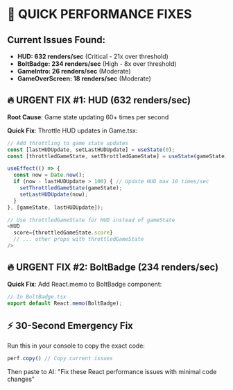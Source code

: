 # 🚨 QUICK PERFORMANCE FIXES

## Current Issues Found:
- **HUD: 632 renders/sec** (Critical - 21x over threshold)
- **BoltBadge: 234 renders/sec** (High - 8x over threshold)  
- **GameIntro: 26 renders/sec** (Moderate)
- **GameOverScreen: 18 renders/sec** (Moderate)

## 🔥 URGENT FIX #1: HUD (632 renders/sec)

**Root Cause**: Game state updating 60+ times per second

**Quick Fix**: Throttle HUD updates in Game.tsx:

```typescript
// Add throttling to game state updates
const [lastHUDUpdate, setLastHUDUpdate] = useState(0);
const [throttledGameState, setThrottledGameState] = useState(gameState);

useEffect(() => {
  const now = Date.now();
  if (now - lastHUDUpdate > 100) { // Update HUD max 10 times/sec
    setThrottledGameState(gameState);
    setLastHUDUpdate(now);
  }
}, [gameState, lastHUDUpdate]);

// Use throttledGameState for HUD instead of gameState
<HUD 
  score={throttledGameState.score} 
  // ... other props with throttledGameState
/>
```

## 🔥 URGENT FIX #2: BoltBadge (234 renders/sec)

**Quick Fix**: Add React.memo to BoltBadge component:

```typescript
// In BoltBadge.tsx
export default React.memo(BoltBadge);
```

## ⚡ 30-Second Emergency Fix

Run this in your console to copy the exact code:

```javascript
perf.copy() // Copy current issues
```

Then paste to AI: "Fix these React performance issues with minimal code changes" 